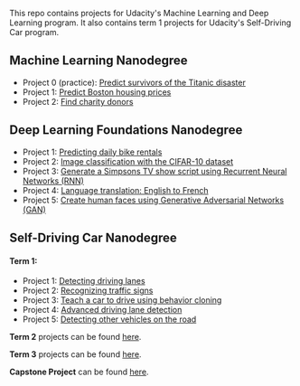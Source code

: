 This repo contains projects for Udacity's Machine Learning and Deep Learning program. It also contains term 1 projects for Udacity's Self-Driving Car program.

## Machine Learning Nanodegree
* Project 0 (practice): [Predict survivors of the Titanic disaster](https://github.com/tommytracey/udacity/tree/master/machine-learning-nano/projects/p0-titanic)
* Project 1: [Predict Boston housing prices](https://github.com/tommytracey/udacity/tree/master/machine-learning-nano/projects/p1-boston-housing)
* Project 2: [Find charity donors](https://github.com/tommytracey/udacity/tree/master/machine-learning-nano/projects/p2-finding-donors)

## Deep Learning Foundations Nanodegree
* Project 1: [Predicting daily bike rentals](https://github.com/tommytracey/udacity/tree/master/deep-learning-nano/projects/1-DLND-your-first-network)
* Project 2: [Image classification with the CIFAR-10 dataset](https://github.com/tommytracey/udacity/tree/master/deep-learning-nano/projects/2-image-classification)
* Project 3: [Generate a Simpsons TV show script using Recurrent Neural Networks (RNN)](https://github.com/tommytracey/udacity/tree/master/deep-learning-nano/projects/3-tv-script-generation)
* Project 4: [Language translation: English to French](https://github.com/tommytracey/udacity/tree/master/deep-learning-nano/projects/4-language-translation)
* Project 5: [Create human faces using Generative Adversarial Networks (GAN)](https://github.com/tommytracey/udacity/tree/master/deep-learning-nano/projects/5-face-generation)

## Self-Driving Car Nanodegree
#### Term 1:
* Project 1: [Detecting driving lanes](https://github.com/tommytracey/udacity/tree/master/self-driving-nano/projects/1-lane-lines)
* Project 2: [Recognizing traffic signs](https://github.com/tommytracey/udacity/tree/master/self-driving-nano/projects/2-traffic-signs)
* Project 3: [Teach a car to drive using behavior cloning](https://github.com/tommytracey/udacity/tree/master/self-driving-nano/projects/3-behavioral-cloning)
* Project 4: [Advanced driving lane detection](https://github.com/tommytracey/udacity/tree/master/self-driving-nano/projects/4-advanced-lane-lines)
* Project 5: [Detecting other vehicles on the road](https://github.com/tommytracey/udacity/tree/master/self-driving-nano/projects/5-vehicle-detection)

**Term 2** projects can be found [here](https://github.com/tommytracey/Udacity-CarND-Term2).

**Term 3** projects can be found [here](https://github.com/tommytracey/Udacity-CarND-Term3).

**Capstone Project** can be found [here](https://github.com/tommytracey/CarND-Capstone).
